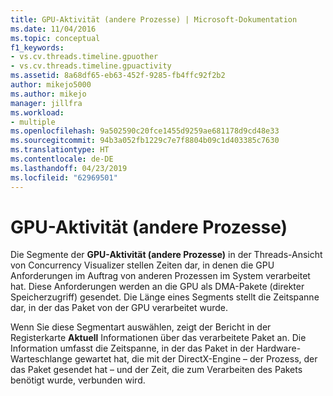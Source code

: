 ```yaml
---
title: GPU-Aktivität (andere Prozesse) | Microsoft-Dokumentation
ms.date: 11/04/2016
ms.topic: conceptual
f1_keywords:
- vs.cv.threads.timeline.gpuother
- vs.cv.threads.timeline.gpuactivity
ms.assetid: 8a68df65-eb63-452f-9285-fb4ffc92f2b2
author: mikejo5000
ms.author: mikejo
manager: jillfra
ms.workload:
- multiple
ms.openlocfilehash: 9a502590c20fce1455d9259ae681178d9cd48e33
ms.sourcegitcommit: 94b3a052fb1229c7e7f8804b09c1d403385c7630
ms.translationtype: HT
ms.contentlocale: de-DE
ms.lasthandoff: 04/23/2019
ms.locfileid: "62969501"
---
```

# <a name="gpu-activity-other-processes"></a>GPU-Aktivität (andere Prozesse)
Die Segmente der **GPU-Aktivität (andere Prozesse)** in der Threads-Ansicht von Concurrency Visualizer stellen Zeiten dar, in denen die GPU Anforderungen im Auftrag von anderen Prozessen im System verarbeitet hat. Diese Anforderungen werden an die GPU als DMA-Pakete (direkter Speicherzugriff) gesendet.  Die Länge eines Segments stellt die Zeitspanne dar, in der das Paket von der GPU verarbeitet wurde.

 Wenn Sie diese Segmentart auswählen, zeigt der Bericht in der Registerkarte **Aktuell** Informationen über das verarbeitete Paket an.  Die Information umfasst die Zeitspanne, in der das Paket in der Hardware-Warteschlange gewartet hat, die mit der DirectX-Engine – der Prozess, der das Paket gesendet hat – und der Zeit, die zum Verarbeiten des Pakets benötigt wurde, verbunden wird.